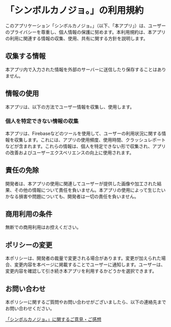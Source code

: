 # 「シンボルカノジョ。」の利用規約

このアプリケーション「シンボルカノジョ。」（以下、「本アプリ」）は、ユーザーのプライバシーを尊重し、個人情報の保護に努めます。本利用規約は、本アプリの利用に関連する情報の収集、使用、共有に関する方針を説明します。

## 収集する情報
本アプリ内で入力された情報を外部のサーバーに送信したり保存することはありません。

## 情報の使用
本アプリは、以下の方法でユーザー情報を収集し、使用します。

### 個人を特定できない情報の収集

本アプリは、Firebaseなどのツールを使用して、ユーザーの利用状況に関する情報を収集します。これには、アプリの使用頻度、使用時間、クラッシュレポートなどが含まれます。これらの情報は、個人を特定できない形で収集され、アプリの改善およびユーザーエクスペリエンスの向上に使用されます。

## 責任の免除
開発者は、本アプリの使用に関連してユーザーが提供した画像や加工された結果、その他の情報について責任を負いません。本アプリの使用によって生じたいかなる損害や問題についても、開発者は一切の責任を負いません。

## 商用利用の条件
無断での商用利用はお控えください。

## ポリシーの変更
本ポリシーは、開発者の裁量で変更される場合があります。変更が加えられた場合、変更内容を本ページに掲載することでユーザーに通知します。ユーザーは、変更内容を確認して引き続き本アプリを利用するかどうかを選択できます。

## お問い合わせ
本ポリシーに関するご質問やお問い合わせがございましたら、以下の連絡先までお問い合わせください。

[「シンボルカノジョ。」に関するご意見・ご感想](https://docs.google.com/forms/d/e/1FAIpQLSdKTDwgKQ-Kz0UVewOQWzVXFRhm9vkdoUD8KurtTwJ4BoXG5g/viewform?usp=header)